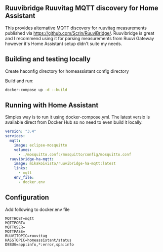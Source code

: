 ## Ruuvibridge Ruuvitag MQTT discovery for Home Assistant

This provides alternative MQTT discovery for ruuvitag measurements published via https://github.com/Scrin/RuuviBridge/.
Ruuvibridge is great and I recommend using it for parsing measurements from Ruuvi Gateway however it's Home Assistant setup didn't suite my needs.

## Building and testing locally

Create haconfig directory for homeassistant config directory

Build and run:

```bash
docker-compose up -d --build
```

## Running with Home Assistant

Simples way is to run it using docker-compose.yml. The latest versio is available direct from Docker Hub so no need to even build it locally.

```yml
version: "3.4"
services:
  mqtt:
    image: eclipse-mosquitto
    volumes:
      - ./mosquitto.conf:/mosquitto/config/mosquitto.conf
  ruuvibridge-ha-mqtt:
    image: mikakoivisto/ruuvibridge-ha-mqtt:latest
    links:
      - mqtt
    env_file: 
      - docker.env
```

## Configuration

Add following to docker.env file

```
MQTTHOST=mqtt
MQTTPORT=
MQTTUSER=
MQTTPASS=
RUUVITOPIC=ruuvitag
HASSTOPIC=homeassistant/status
DEBUG=app:info,*:error,spa:info
```

